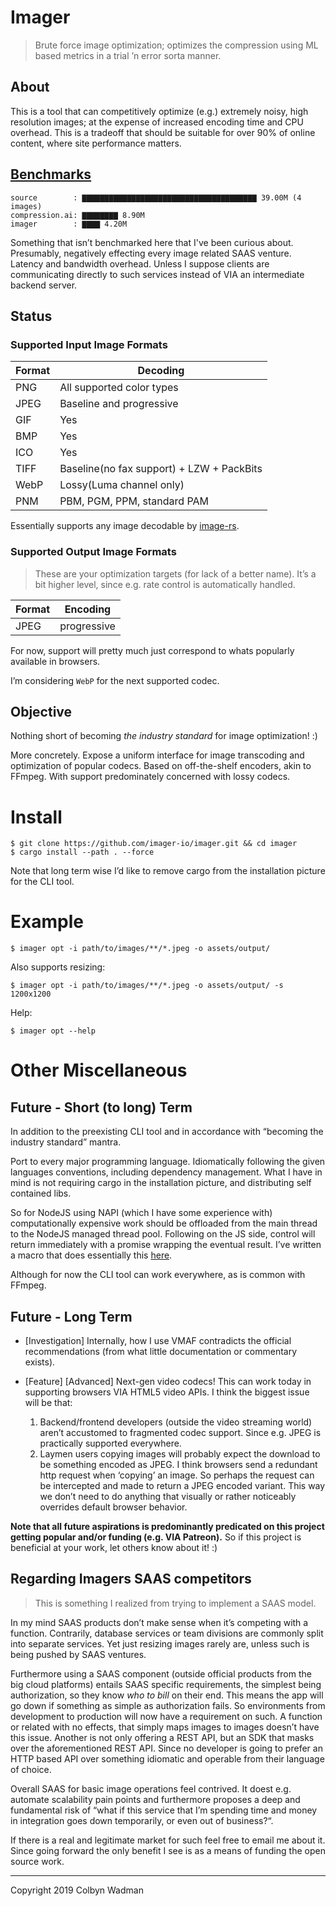 # Imager
> Brute force image optimization; optimizes the compression using ML based metrics in a trial ’n error sorta manner.

## About

This is a tool that can competitively optimize (e.g.) extremely noisy, high resolution images; at the expense of increased encoding time and CPU overhead. This is a tradeoff that should be suitable for over 90% of online content, where site performance matters.


## [Benchmarks](https://github.com/colbyn/imager-bench-2019-11-2)

```text
source        : ▇▇▇▇▇▇▇▇▇▇▇▇▇▇▇▇▇▇▇▇▇▇▇▇▇▇▇▇▇▇▇▇▇▇▇▇▇▇▇ 39.00M (4 images)
compression.ai: ▇▇▇▇▇▇▇▇ 8.90M
imager        : ▇▇▇▇ 4.20M
```

Something that isn’t benchmarked here that I've been curious about. Presumably, negatively effecting every image related SAAS venture. Latency and bandwidth overhead. Unless I suppose clients are communicating directly to such services instead of VIA an intermediate backend server.


## Status

### Supported **Input** Image Formats

| Format | Decoding |
| ------ | -------- |
| PNG    | All supported color types |
| JPEG   | Baseline and progressive |
| GIF    | Yes |
| BMP    | Yes |
| ICO    | Yes |
| TIFF   | Baseline(no fax support) + LZW + PackBits |
| WebP   | Lossy(Luma channel only) |
| PNM    | PBM, PGM, PPM, standard PAM |

Essentially supports any image decodable by [image-rs](https://github.com/image-rs/image.git).

### Supported **Output** Image Formats

> These are your optimization targets (for lack of a better name). It’s a bit higher level, since e.g. rate control is automatically handled.

| Format | Encoding |
| ------ | -------- |
| JPEG   | progressive |

For now, support will pretty much just correspond to whats popularly available in browsers.

I’m considering `WebP` for the next supported codec.


## Objective

Nothing short of becoming *the industry standard* for image optimization! :)

More concretely. Expose a uniform interface for image transcoding and optimization of popular codecs. Based on off-the-shelf encoders, akin to FFmpeg. With support predominately concerned with lossy codecs.



# Install

```shell
$ git clone https://github.com/imager-io/imager.git && cd imager
$ cargo install --path . --force
```

Note that long term wise I’d like to remove cargo from the installation picture for the CLI tool.

# Example

```shell
$ imager opt -i path/to/images/**/*.jpeg -o assets/output/
```

Also supports resizing:
```shell
$ imager opt -i path/to/images/**/*.jpeg -o assets/output/ -s 1200x1200
```

Help:
```shell
$ imager opt --help
```


# Other Miscellaneous

## Future - Short (to long) Term

In addition to the preexisting CLI tool and in accordance with “becoming the industry standard” mantra.

Port to every major programming language. Idiomatically following the given languages conventions, including dependency management. What I have in mind is not requiring cargo in the installation picture, and distributing self contained libs. 

So for NodeJS using NAPI (which I have some experience with) computationally expensive work should be offloaded from the main thread to the NodeJS managed thread pool. Following on the JS side, control will return immediately with a promise wrapping the eventual result. I’ve written a macro that does essentially this [here](https://github.com/colbyn/web-images-js/blob/9b766b8bdfccb2c429832e461d2be680b61966c9/src/utils.rs#L116).


Although for now the CLI tool can work everywhere, as is common with FFmpeg.




## Future - Long Term

* [Investigation] Internally, how I use VMAF contradicts the official recommendations (from what little documentation or commentary exists). 

* [Feature] [Advanced] Next-gen video codecs! This can work today in supporting browsers VIA HTML5 video APIs. I think the biggest issue will be that:
	1. Backend/frontend developers (outside the video streaming world) aren’t accustomed to fragmented codec support. Since e.g. JPEG is practically supported everywhere.
	2. Laymen users copying images will probably expect the download to be something encoded as JPEG. I think browsers send a redundant http request when ‘copying’ an image. So perhaps the request can be intercepted and made to return a JPEG encoded variant. This way we don’t need to do anything that visually or rather noticeably overrides default browser behavior.


**Note that all future aspirations is predominantly predicated on this project getting popular and/or funding (e.g. VIA Patreon).** So if this project is beneficial at your work, let others know about it! :)


## Regarding Imagers SAAS competitors
> This is something I realized from trying to implement a SAAS model.

In my mind SAAS products don’t make sense when it’s competing with a function. Contrarily, database services or team divisions are commonly split into separate services. Yet just resizing images rarely are, unless such is being pushed by SAAS ventures.

Furthermore using a SAAS component (outside official products from the big cloud platforms) entails SAAS specific requirements, the simplest being authorization, so they know *who to bill* on their end. This means the app will go down if something as simple as authorization fails. So environments from development to production will now have a requirement on such. A function or related with no effects, that simply maps images to images doesn’t have this issue. Another is not only offering a REST API, but an SDK that masks over the aforementioned REST API. Since no developer is going to prefer an HTTP based API over something idiomatic and operable from their language of choice.

Overall SAAS for basic image operations feel contrived. It doest e.g. automate scalability pain points and furthermore proposes a deep and fundamental risk of “what if this service that I’m spending time and money in integration goes down temporarily, or even out of business?“.

If there is a real and legitimate market for such feel free to email me about it. Since going forward the only benefit I see is as a means of funding the open source work.

<hr/>

Copyright 2019 Colbyn Wadman